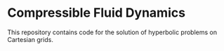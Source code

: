 # Compressible Fluid Dynamics

This repository contains code for the solution of hyperbolic problems on Cartesian grids.